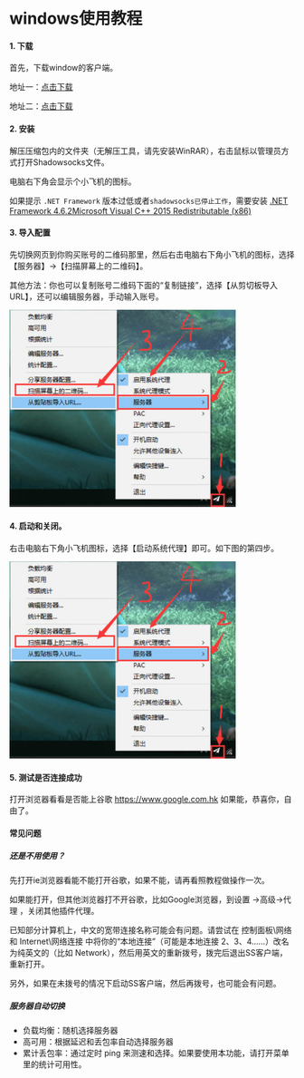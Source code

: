 # windows使用教程


#### 1. 下载

首先，下载window的客户端。

地址一：<a href="https://share.weiyun.com/5pquTRE" target="_blank">点击下载</a> 

地址二：<a href="https://www.lanzous.com/i3uj8di" target="_blank">点击下载</a>

#### 2. 安装

解压压缩包内的文件夹（无解压工具，请先安装WinRAR），右击鼠标以管理员方式打开Shadowsocks文件。

电脑右下角会显示个小飞机的图标。


<p class="tip">如果提示 <code>.NET Framework</code> 版本过低或者<code>shadowsocks已停止工作</code>，需要安装 <a href="https://www.microsoft.com/zh-CN/download/details.aspx?id=53344" target="_blank">.NET Framework 4.6.2</a，安装后如果打开软件还是无法使用，请再安装 <a href="https://www.microsoft.com/en-us/download/details.aspx?id=53840" target="_blank">Microsoft Visual C++ 2015 Redistributable (x86)</a></p>



#### 3. 导入配置 

先切换网页到你购买账号的二维码那里，然后右击电脑右下角小飞机的图标，选择【服务器】->【扫描屏幕上的二维码】。

其他方法：你也可以复制账号二维码下面的“复制链接”，选择【从剪切板导入URL】，还可以编辑服务器，手动输入账号。

<img src="../images/win_1.jpg" style="width: 400px" alt="kuaida.app" />


#### 4. 启动和关闭。

右击电脑右下角小飞机图标，选择【启动系统代理】即可。如下图的第四步。

<img src="../images/win_1.jpg" style="width: 400px" alt="kuaida.app" />


#### 5. 测试是否连接成功

打开浏览器看看是否能上谷歌 https://www.google.com.hk 如果能，恭喜你，自由了。


#### 常见问题

##### 还是不用使用？

先打开ie浏览器看能不能打开谷歌，如果不能，请再看照教程做操作一次。

如果能打开，但其他浏览器打不开谷歌，比如Google浏览器，到设置 ->高级->代理 ，关闭其他插件代理。

已知部分计算机上，中文的宽带连接名称可能会有问题。请尝试在 控制面板\网络和 Internet\网络连接 中将你的“本地连接”（可能是本地连接 2、3、4……）改名为纯英文的（比如 Network），然后用英文的重新拨号，拨完后退出SS客户端，重新打开。

另外，如果在未拨号的情况下启动SS客户端，然后再拨号，也可能会有问题。


##### 服务器自动切换
* 负载均衡：随机选择服务器
* 高可用：根据延迟和丢包率自动选择服务器
* 累计丢包率：通过定时 ping 来测速和选择。如果要使用本功能，请打开菜单里的统计可用性。









